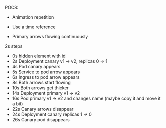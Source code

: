 POCS:
- Animation repetition
- Use a time reference

- Primary arrows flowing continuously

2s steps
- 0s hidden element with id
- 2s Deployment canary v1 -> v2, replicas 0 -> 1
- 4s Pod canary appears
- 5s Service to pod arrow appears
- 6s Ingress to pod arrow appears
- 8s Both arrows start flowing
- 10s Both arrows get thicker
- 14s Deployment primary v1 -> v2
- 16s Pod primary v1 -> v2 and changes name (maybe copy it and move it a bit)
- 22s Canary arrows disappear
- 24s Deployment canary replicas 1 -> 0 
- 26s Canary pod disappears
